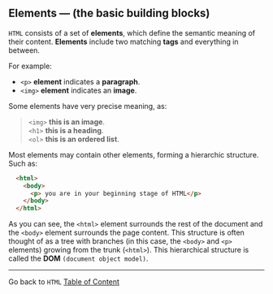 ## Elements — (the basic building blocks)

`HTML` consists of a set of **elements**, which define the semantic meaning of their content. **Elements** include two matching **tags** and everything in between. 

For example:
- `<p>` **element** indicates a **paragraph**.
- `<img>` **element** indicates an **image**.

Some elements have very precise meaning, as:<br />

> `<img>` **this is an image**.<br /> 
> `<h1>`  **this is a heading**.<br />
> `<ol>`  **this is an ordered list**.


Most elements may contain other elements, forming a hierarchic structure. Such as:

```html
  <html>
    <body>
      <p> you are in your beginning stage of HTML</p>
    </body>
  </html>
```

As you can see, the `<html>` element surrounds the rest of the document and the `<body>` element surrounds the page content. This structure is often thought of as a tree with branches (in this case, the `<body>` and `<p>` elements) growing from the trunk (`<html>`). This hierarchical structure is called the **DOM** `(document object model)`.

----
Go back to `HTML` [Table of Content](html.md)